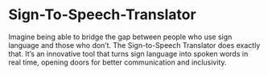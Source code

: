 # Sign-To-Speech-Translator
Imagine being able to bridge the gap between people who use sign language and those who don’t. The Sign-to-Speech Translator does exactly that. It’s an innovative tool that turns sign language into spoken words in real time, opening doors for better communication and inclusivity.
